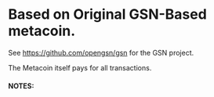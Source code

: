 # Based on Original GSN-Based metacoin.

See https://github.com/opengsn/gsn for the GSN project.

The Metacoin itself pays for all transactions.

#### NOTES:

